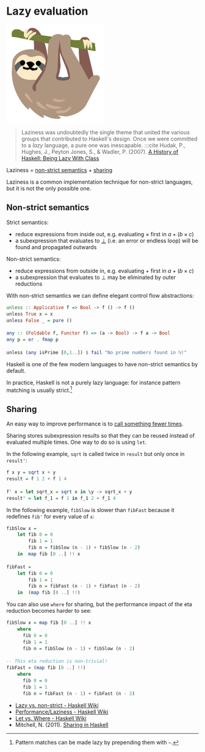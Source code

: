 # Lazy evaluation

<img class="header-logo" src="./static/sloth.svg"/>

> Laziness was undoubtedly the single theme that united the various groups that contributed to Haskell's design.
> Once we were committed to a *lazy* language, a pure one was inescapable.
> :::cite
> Hudak, P., Hughes, J., Peyton Jones, S., & Wadler, P. (2007). [A History of Haskell: Being Lazy With Class][ahoh]

[ahoh]: https://www.microsoft.com/en-us/research/wp-content/uploads/2016/07/history.pdf

Laziness = [non-strict semantics](./LazyEvaluation.md#non-strict-semantics) + [sharing](./LazyEvaluation.md#sharing)

Laziness is a common implementation technique for non-strict languages, but it is not the only possible one.

## Non-strict semantics

Strict semantics:
 - reduce expressions from inside out, e.g. evaluating $\times$ first in $a+(b\times c)$
 - a subexpression that evaluates to [⊥] (i.e. an error or endless loop) will be found and propagated outwards

Non-strict semantics:
 - reduce expressions from outside in, e.g. evaluating $+$ first in $a+(b\times c)$
 - a subexpression that evaluates to ⊥ may be eliminated by outer reductions

With non-strict semantics we can define elegant control flow abstractions:
```haskell
unless :: Applicative f => Bool -> f () -> f ()
unless True x = x
unless False _ = pure ()

any :: (Foldable f, Functor f) => (a -> Bool) -> f a -> Bool
any p = or . fmap p

unless (any isPrime [0,1..]) $ fail "No prime numbers found in ℕ!"
```

Haskell is one of the few modern languages to have non-strict semantics by default.

In practice, Haskell is not a purely lazy language: for instance pattern matching is usually strict.[^1]

## Sharing

An easy way to improve performance is to [call something fewer times](http://neilmitchell.blogspot.com/2010/01/optimising-hlint.html).

Sharing stores subexpression results so that they can be reused instead of evaluated multiple times.
One way to do so is using `let`.

In the following example, `sqrt` is called twice in `result` but only once in `result'`:

```haskell
f x y = sqrt x + y
result = f 1 2 + f 1 4

f' x = let sqrt_x = sqrt x in \y -> sqrt_x + y
result' = let f_1 = f 1 in f_1 2 + f_1 4
```

In the following example, `fibSlow` is slower than `fibFast` because it redefines `fib'` for every value of `x`:

```haskell
fibSlow x =
    let fib 0 = 0
        fib 1 = 1
        fib n = fibSlow (n - 1) + fibSlow (n - 2)
    in  map fib [0 ..] !! x

fibFast =
    let fib 0 = 0
        fib 1 = 1
        fib n = fibFast (n - 1) + fibFast (n - 2)
    in  (map fib [0 ..] !!)
```

You can also use `where` for sharing, but the performance impact of the eta reduction becomes harder to see:

```haskell
fibSlow x = map fib [0 ..] !! x
    where
      fib 0 = 0
      fib 1 = 1
      fib n = fibSlow (n - 1) + fibSlow (n - 2)

-- This eta reduction is non-trivial!
fibFast = (map fib [0 ..] !!)
    where
      fib 0 = 0
      fib 1 = 1
      fib n = fibFast (n - 1) + fibFast (n - 2)
```

- [Lazy vs. non-strict - Haskell Wiki](https://wiki.haskell.org/Lazy_vs._non-strict)
- [Performance/Laziness - Haskell Wiki](https://wiki.haskell.org/Performance/Laziness)
- [Let vs. Where - Haskell Wiki](https://wiki.haskell.org/Let_vs._Where)
- Mitchell, N. (2011). [Sharing in Haskell](http://neilmitchell.blogspot.com/2011/09/sharing-in-haskell.html)

[History of Haskell]: https://www.microsoft.com/en-us/research/wp-content/uploads/2016/07/history.pdf
[non-strict]: https://wiki.haskell.org/Non-strict_semantics
[lazy]: https://wiki.haskell.org/Lazy_evaluation
[⊥]: https://wiki.haskell.org/Bottom

[^1]: Pattern matches can be made lazy by prepending them with `~`.
